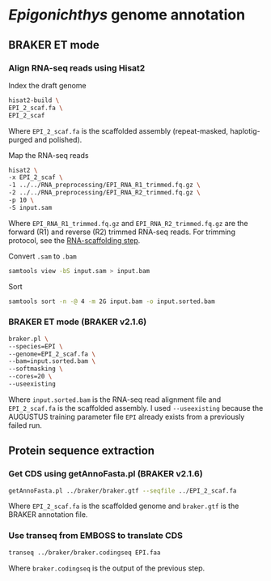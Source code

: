 # _Epigonichthys_ genome annotation

## BRAKER ET mode

### Align RNA-seq reads using Hisat2

Index the draft genome

```bash
hisat2-build \
EPI_2_scaf.fa \
EPI_2_scaf
```
Where `EPI_2_scaf.fa` is the scaffolded assembly (repeat-masked, haplotig-purged and polished).

Map the RNA-seq reads

```bash
hisat2 \
-x EPI_2_scaf \
-1 ../../RNA_preprocessing/EPI_RNA_R1_trimmed.fq.gz \
-2 ../../RNA_preprocessing/EPI_RNA_R2_trimmed.fq.gz \
-p 10 \
-S input.sam
```

Where `EPI_RNA_R1_trimmed.fq.gz` and `EPI_RNA_R2_trimmed.fq.gz` are the forward (R1) and reverse (R2) trimmed RNA-seq reads. For trimming protocol, see the [RNA-scaffolding step](https://github.com/LotharukpongJS/Cephalogenomics/blob/main/01_Assembly/Epigonichthys.md#rna-scaffolding).

Convert `.sam` to `.bam`

```bash
samtools view -bS input.sam > input.bam
```
Sort

```bash
samtools sort -n -@ 4 -m 2G input.bam -o input.sorted.bam
```

### BRAKER ET mode (BRAKER v2.1.6)

```bash
braker.pl \
--species=EPI \
--genome=EPI_2_scaf.fa \
--bam=input.sorted.bam \
--softmasking \
--cores=20 \
--useexisting
```

Where `input.sorted.bam` is the RNA-seq read alignment file and `EPI_2_scaf.fa` is the scaffolded assembly.  I used `--useexisting` because the AUGUSTUS training parameter file `EPI` already exists from a previously failed run.

## Protein sequence extraction

### Get CDS using getAnnoFasta.pl (BRAKER v2.1.6)

```bash
getAnnoFasta.pl ../braker/braker.gtf --seqfile ../EPI_2_scaf.fa
```

Where `EPI_2_scaf.fa` is the scaffolded genome and `braker.gtf` is the BRAKER annotation file.

### Use transeq from EMBOSS to translate CDS

```bash
transeq ../braker/braker.codingseq EPI.faa
```

Where `braker.codingseq` is the output of the previous step.
